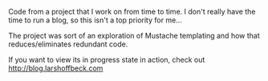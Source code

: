 
Code from a project that I work on from time to time. I don't really have the time to 
run a blog, so this isn't a top priority for me...

The project was sort of an exploration of Mustache templating and how that reduces/eliminates
redundant code.

If you want to view its in progress state in action, check out http://blog.larshoffbeck.com

